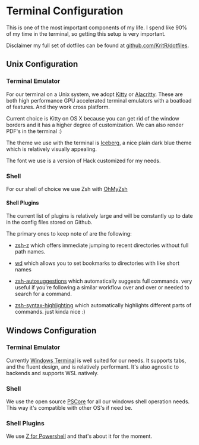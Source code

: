 # Terminal Configuration

This is one of the most important components of my life. I spend like 90% of my time in the terminal, so getting this setup is very important.

Disclaimer my full set of dotfiles can be found at [github.com/KritR/dotfiles](https://github.com/KritR/dotfiles).

## Unix Configuration

### Terminal Emulator

For our terminal on a Unix system, we adopt [Kitty](https://github.com/kovidgoyal/kitty) or [Alacritty](https://github.com/alacritty/alacritty).
These are both high performance GPU accelerated terminal emulators with a boatload of features. And they work cross platform.

Current choice is Kitty on OS X because you can get rid of the window borders and it has a higher degree of customization. We can also render PDF's in the terminal :)

The theme we use with the terminal is [Iceberg](https://cocopon.github.io/iceberg.vim/), a nice plain dark blue theme which is relatively visually appealing.

The font we use is a version of Hack customized for my needs.

### Shell

For our shell of choice we use Zsh with [OhMyZsh](https://github.com/ohmyzsh/ohmyzsh)

#### Shell Plugins

The current list of plugins is relatively large and will be constantly up to date in the config files stored on Github.

The primary ones to keep note of are the following:

- [zsh-z](https://github.com/agkozak/zsh-z)
  which offers immediate jumping to recent directories without full path names.

- [wd](https://github.com/mfaerevaag/wd)
  which allows you to set bookmarks to directories with like short names

- [zsh-autosuggestions](https://github.com/zsh-users/zsh-autosuggestions)
  which automatically suggests full commands. very useful if you're following a similar workflow over and over or needed to search for a command.

- [zsh-syntax-highlighting](https://github.com/zsh-users/zsh-syntax-highlighting)
  which automatically highlights different parts of commands. just kinda nice :)

## Windows Configuration

### Terminal Emulator

Currently [Windows Terminal](https://github.com/microsoft/terminal) is well suited for our needs. It supports tabs, and the fluent design, and is relatively performant. It's also agnostic to backends and supports WSL natively.

### Shell

We use the open source [PSCore](https://github.com/PowerShell/Powershell) for all our windows shell operation needs. This way it's compatible with other OS's if need be.

### Shell Plugins

We use [Z for Powershell](https://github.com/vincpa/z) and that's about it for the moment.
